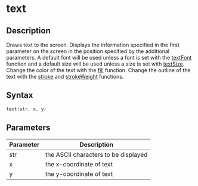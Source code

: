# text

## Description

Draws text to the screen. Displays the information specified in the first parameter on the screen in the position specified by the additional parameters. A default font will be used unless a font is set with the [textFont](textFont) function and a default size will be used unless a size is set with [textSize](textSize). Change the color of the text with the [fill](fill) function. Change the outline of the text with the [stroke](stroke) and [strokeWeight](strokeWeight) functions.

## Syntax

```c
text(str, x, y)
```

## Parameters

| Parameter | Description                          |
| --------- | ------------------------------------ |
| str       | the ASCII characters to be displayed |
| x         | the x-coordinate of text             |
| y         | the y-coordinate of text             |
